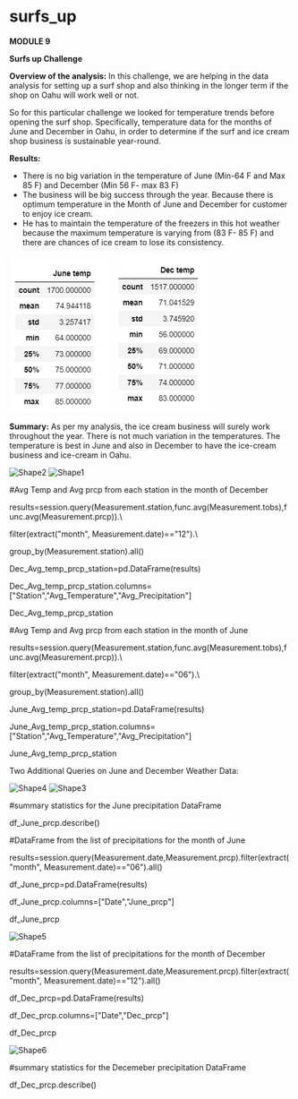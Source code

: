 # surfs_up
**MODULE 9**

**Surfs up Challenge**

**Overview of the analysis:** In this challenge, we are helping in the data analysis for setting up a surf shop and also thinking in the longer term if the shop on Oahu will work well or not.

So for this particular challenge we looked for temperature trends before opening the surf shop. Specifically, temperature data for the months of June and December in Oahu, in order to determine if the surf and ice cream shop business is sustainable year-round.

**Results:**

- There is no big variation in the temperature of June (Min-64 F and Max 85 F) and December (Min 56 F- max 83 F)
- The business will be big success through the year. Because there is optimum temperature in the Month of June and December for customer to enjoy ice cream.
- He has to maintain the temperature of the freezers in this hot weather because the maximum temperature is varying from (83 F- 85 F) and there are chances of ice cream to lose its consistency.

![JUNE TEAMPERATURE DESCRIPTION:](https://github.com/AditiOracle/surfs_up/blob/main/Resources/June_Temperature.PNG)
![DECEMBER TEAMPERATURE DESCRIPTION:](https://github.com/AditiOracle/surfs_up/blob/main/Resources/December_Temperature.PNG)

**Summary:** As per my analysis, the ice cream business will surely work throughout the year. There is not much variation in the temperatures. The temperature is best in June and also in December to have the ice-cream business and ice-cream in Oahu.

![Shape2](RackMultipart20220305-4-i1q3lq_html_c3d39f20b5f2ad10.gif) ![Shape1](RackMultipart20220305-4-i1q3lq_html_97aa8e0d812d5cde.gif)

#Avg Temp and Avg prcp from each station in the month of December

results=session.query(Measurement.station,func.avg(Measurement.tobs),func.avg(Measurement.prcp)).\

filter(extract(&quot;month&quot;, Measurement.date)==&quot;12&quot;).\

group\_by(Measurement.station).all()

Dec\_Avg\_temp\_prcp\_station=pd.DataFrame(results)

Dec\_Avg\_temp\_prcp\_station.columns=[&quot;Station&quot;,&quot;Avg\_Temperature&quot;,&quot;Avg\_Precipitation&quot;]

Dec\_Avg\_temp\_prcp\_station

#Avg Temp and Avg prcp from each station in the month of June

results=session.query(Measurement.station,func.avg(Measurement.tobs),func.avg(Measurement.prcp)).\

filter(extract(&quot;month&quot;, Measurement.date)==&quot;06&quot;).\

group\_by(Measurement.station).all()

June\_Avg\_temp\_prcp\_station=pd.DataFrame(results)

June\_Avg\_temp\_prcp\_station.columns=[&quot;Station&quot;,&quot;Avg\_Temperature&quot;,&quot;Avg\_Precipitation&quot;]

June\_Avg\_temp\_prcp\_station

Two Additional Queries on June and December Weather Data:

![Shape4](RackMultipart20220305-4-i1q3lq_html_97aa8e0d812d5cde.gif) ![Shape3](RackMultipart20220305-4-i1q3lq_html_18aa4ae329596ae9.gif)

#summary statistics for the June precipitation DataFrame

df\_June\_prcp.describe()

#DataFrame from the list of precipitations for the month of June

results=session.query(Measurement.date,Measurement.prcp).filter(extract(&quot;month&quot;, Measurement.date)==&quot;06&quot;).all()

df\_June\_prcp=pd.DataFrame(results)

df\_June\_prcp.columns=[&quot;Date&quot;,&quot;June\_prcp&quot;]

df\_June\_prcp

![Shape5](RackMultipart20220305-4-i1q3lq_html_18aa4ae329596ae9.gif)

#DataFrame from the list of precipitations for the month of December

results=session.query(Measurement.date,Measurement.prcp).filter(extract(&quot;month&quot;, Measurement.date)==&quot;12&quot;).all()

df\_Dec\_prcp=pd.DataFrame(results)

df\_Dec\_prcp.columns=[&quot;Date&quot;,&quot;Dec\_prcp&quot;]

df\_Dec\_prcp

![Shape6](RackMultipart20220305-4-i1q3lq_html_18aa4ae329596ae9.gif)

#summary statistics for the Decemeber precipitation DataFrame

df\_Dec\_prcp.describe()
